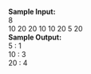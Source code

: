**Sample Input:** <br/>
8<br/>
10 20 20 10 10 20 5 20<br/>
**Sample Output:** <br/>
5 : 1 <br/>
10 : 3 <br/>
20 : 4 <br/>
